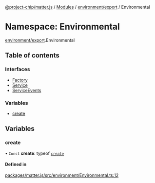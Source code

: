 [@project-chip/matter.js](../README.md) / [Modules](../modules.md) / [environment/export](environment_export.md) / Environmental

# Namespace: Environmental

[environment/export](environment_export.md).Environmental

## Table of contents

### Interfaces

- [Factory](../interfaces/environment_export.Environmental.Factory.md)
- [Service](../interfaces/environment_export.Environmental.Service.md)
- [ServiceEvents](../interfaces/environment_export.Environmental.ServiceEvents.md)

### Variables

- [create](environment_export.Environmental.md#create)

## Variables

### create

• `Const` **create**: typeof [`create`](environment_export.Environmental.md#create)

#### Defined in

[packages/matter.js/src/environment/Environmental.ts:12](https://github.com/project-chip/matter.js/blob/5f71eedebdb9fa54338bde320c311bb359b7455d/packages/matter.js/src/environment/Environmental.ts#L12)

